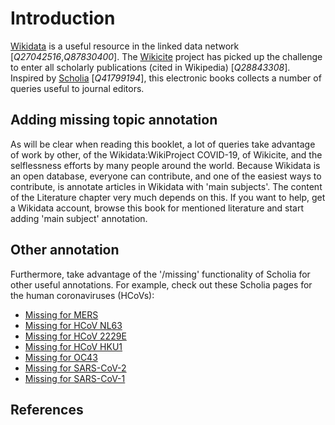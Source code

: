 # Introduction

[Wikidata](https://wikidata.org/) is a useful resource in the linked data network [<cite>Q27042516</cite>,<cite>Q87830400</cite>].
The [Wikicite](http://wikicite.org/) project has picked up the challenge to enter all
scholarly publications (cited in Wikipedia) [<cite>Q28843308</cite>]. Inspired by
[Scholia](https://tools.wmflabs.org/scholia/) [<cite>Q41799194</cite>], this electronic books collects
a number of queries useful to journal editors.

## Adding missing topic annotation

As will be clear when reading this booklet, a lot of queries take advantage of work by other, of
the Wikidata:WikiProject COVID-19, of Wikicite, and the selflessness efforts by many people around
the world. Because Wikidata is an open database, everyone can contribute, and one of the easiest
ways to contribute, is annotate articles in Wikidata with 'main subjects'. The content of the
Literature chapter very much depends on this. If you want to help, get a Wikidata account, browse
this book for mentioned literature and start adding 'main subject' annotation. 

## Other annotation

Furthermore, take advantage of the '/missing' functionality of Scholia for other useful annotations.
For example, check out these Scholia pages for the human coronaviruses (HCoVs):

* [Missing for MERS](https://tools.wmflabs.org/scholia/topic/Q4902157/missing)
* [Missing for HCoV NL63](https://tools.wmflabs.org/scholia/topic/Q8351095/missing)
* [Missing for HCoV 2229E](https://tools.wmflabs.org/scholia/topic/Q16983356/missing)
* [Missing for HCoV HKU1](https://tools.wmflabs.org/scholia/topic/Q16983360/missing)
* [Missing for OC43](https://tools.wmflabs.org/scholia/topic/Q16991954/missing)
* [Missing for SARS-CoV-2](https://tools.wmflabs.org/scholia/topic/Q82069695/missing)
* [Missing for SARS-CoV-1](https://tools.wmflabs.org/scholia/topic/Q85438966/missing)

## References

<references/>
